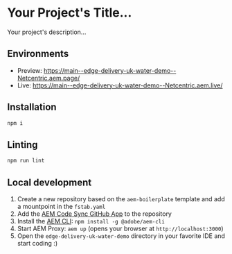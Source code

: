 # Your Project's Title...
Your project's description...

## Environments
- Preview: https://main--edge-delivery-uk-water-demo--Netcentric.aem.page/
- Live: https://main--edge-delivery-uk-water-demo--Netcentric.aem.live/

## Installation

```sh
npm i
```

## Linting

```sh
npm run lint
```

## Local development

1. Create a new repository based on the `aem-boilerplate` template and add a mountpoint in the `fstab.yaml`
1. Add the [AEM Code Sync GitHub App](https://github.com/apps/aem-code-sync) to the repository
1. Install the [AEM CLI](https://github.com/adobe/helix-cli): `npm install -g @adobe/aem-cli`
1. Start AEM Proxy: `aem up` (opens your browser at `http://localhost:3000`)
1. Open the `edge-delivery-uk-water-demo` directory in your favorite IDE and start coding :)

